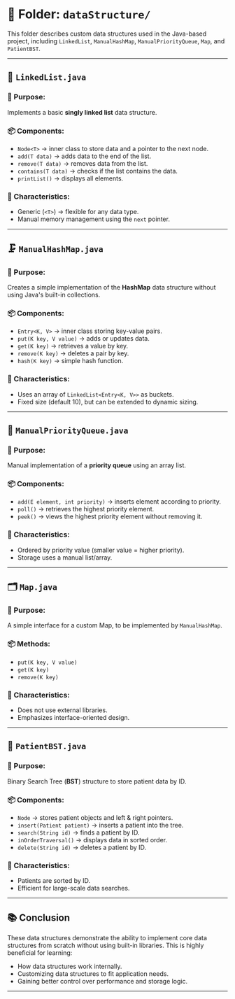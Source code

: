 # 📁 Folder: `dataStructure/`

This folder describes custom data structures used in the Java-based project, including `LinkedList`, `ManualHashMap`, `ManualPriorityQueue`, `Map`, and `PatientBST`.

---

## 🔗 `LinkedList.java`

### 🌟 Purpose:

Implements a basic **singly linked list** data structure.

### 📦 Components:

* `Node<T>` → inner class to store data and a pointer to the next node.
* `add(T data)` → adds data to the end of the list.
* `remove(T data)` → removes data from the list.
* `contains(T data)` → checks if the list contains the data.
* `printList()` → displays all elements.

### 🔧 Characteristics:

* Generic (`<T>`) → flexible for any data type.
* Manual memory management using the `next` pointer.

---

## 🗜️ `ManualHashMap.java`

### 🌟 Purpose:

Creates a simple implementation of the **HashMap** data structure without using Java's built-in collections.

### 📦 Components:

* `Entry<K, V>` → inner class storing key-value pairs.
* `put(K key, V value)` → adds or updates data.
* `get(K key)` → retrieves a value by key.
* `remove(K key)` → deletes a pair by key.
* `hash(K key)` → simple hash function.

### 🔧 Characteristics:

* Uses an array of `LinkedList<Entry<K, V>>` as buckets.
* Fixed size (default 10), but can be extended to dynamic sizing.

---

## 🏧 `ManualPriorityQueue.java`

### 🌟 Purpose:

Manual implementation of a **priority queue** using an array list.

### 📦 Components:

* `add(E element, int priority)` → inserts element according to priority.
* `poll()` → retrieves the highest priority element.
* `peek()` → views the highest priority element without removing it.

### 🔧 Characteristics:

* Ordered by priority value (smaller value = higher priority).
* Storage uses a manual list/array.

---

## 🗂️ `Map.java`

### 🌟 Purpose:

A simple interface for a custom Map, to be implemented by `ManualHashMap`.

### 📦 Methods:

* `put(K key, V value)`
* `get(K key)`
* `remove(K key)`

### 🔧 Characteristics:

* Does not use external libraries.
* Emphasizes interface-oriented design.

---

## 🌳 `PatientBST.java`

### 🌟 Purpose:

Binary Search Tree (**BST**) structure to store patient data by ID.

### 📦 Components:

* `Node` → stores patient objects and left & right pointers.
* `insert(Patient patient)` → inserts a patient into the tree.
* `search(String id)` → finds a patient by ID.
* `inOrderTraversal()` → displays data in sorted order.
* `delete(String id)` → deletes a patient by ID.

### 🔧 Characteristics:

* Patients are sorted by ID.
* Efficient for large-scale data searches.

---

## 📚 Conclusion

These data structures demonstrate the ability to implement core data structures from scratch without using built-in libraries. This is highly beneficial for learning:

* How data structures work internally.
* Customizing data structures to fit application needs.
* Gaining better control over performance and storage logic.

---
